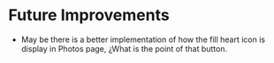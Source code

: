 # Future Improvements
- May be there is a better implementation of how the fill heart icon is display in Photos page, ¿What is the point of that button.